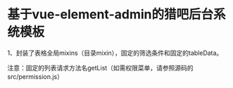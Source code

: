 # 基于vue-element-admin的猎吧后台系统模板

1、封装了表格全局mixins（目录mixin），固定的筛选条件和固定的tableData。

注意：固定的列表请求方法名getList（如需权限菜单，请参照源码的src/permission.js）

